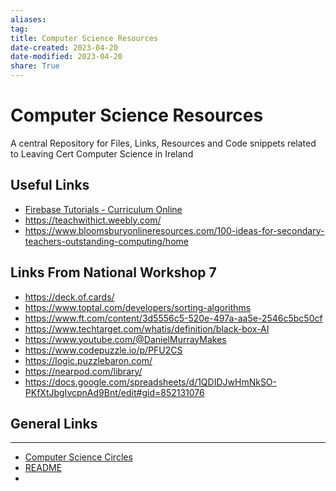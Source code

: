```yaml
---
aliases: 
tag: 
title: Computer Science Resources
date-created: 2023-04-20
date-modified: 2023-04-20
share: True
---
```


# Computer Science Resources
 A central Repository for Files, Links, Resources and Code snippets related to Leaving Cert Computer Science in Ireland

## Useful Links
- [Firebase Tutorials - Curriculum Online](https://www.curriculumonline.ie/Senior-cycle/Senior-Cycle-Subjects/Computer-Science/CS-Support-for-Teaching-and-Learning/Support-Material-for-Teaching-and-Learning/2-ALT-Resources/CSinP-ALT/Tutorials-for-Firebase/)
- https://teachwithict.weebly.com/
- https://www.bloomsburyonlineresources.com/100-ideas-for-secondary-teachers-outstanding-computing/home

## Links From National Workshop 7
- https://deck.of.cards/
- https://www.toptal.com/developers/sorting-algorithms
- https://www.ft.com/content/3d5556c5-520e-497a-aa5e-2546c5bc50cf
- https://www.techtarget.com/whatis/definition/black-box-AI 
- https://www.youtube.com/@DanielMurrayMakes
- https://www.codepuzzle.io/p/PFU2CS
- https://logic.puzzlebaron.com/
- https://nearpod.com/library/
- https://docs.google.com/spreadsheets/d/1QDIDJwHmNkSO-PKfXtJbgIvcpnAd9Bnt/edit#gid=852131076

## General Links
--- 
- [Computer Science Circles](https://cscircles.cemc.uwaterloo.ca/)
- [README](README.md#)
- [](.md)